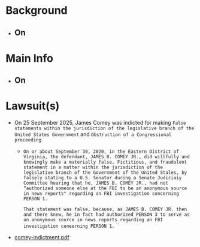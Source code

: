 # Background
- On
	- 
# Main Info
- On
	- 
# Lawsuit(s)
- On 25 September 2025, James Comey was indicted for making `False statements within the jurisdiction of the legislative branch of the United States Government` and `Obstruction of a Congressional proceeding`
	- `On or about September 30, 2020, in the Eastern District of Virginia, the defendant, JAMES B. COMEY JR., did willfully and knowingly make a materially false, Fictitious, and fraudulent statement in a matter within the jurisdiction of the legislative branch of the Government of the United Stales, by falsely stating to a U.S. Senator during a Senate Judiciaiy Committee hearing that he, JAMES B. COMEY JR., had not “authorized someone else at the FBI to be an anonymous source in news reports" regarding an FBI investigation concerning PERSON 1.`
	  
	  `That statement was false, because, as JAMES B. COMEY JR. then and there knew, he in
fact had authorized PERSON 3 to serve as an anonymous source in news reports regarding
an FBI investigation coneerning PERSON 1.`
	  ``
	  
 - [comey-indictment.pdf](https://s3.documentcloud.org/documents/26157785/comey-indictment.pdf)